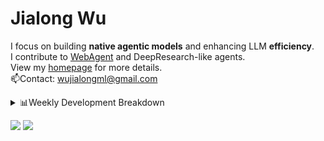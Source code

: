 #  Jialong Wu

I focus on building **native agentic models** and enhancing LLM **efficiency**.<br>
I contribute to [WebAgent](https://github.com/Alibaba-NLP/WebAgent) and DeepResearch-like agents.<br>
View my [homepage](https://callanwu.github.io/) for more details. <br>
📫Contact: wujialongml@gmail.com

<details><summary>📊Weekly Development Breakdown</summary>

<!--START_SECTION:waka-->

```txt
From: 05 September 2025 - To: 12 September 2025

Total Time: 16 hrs 8 mins

Python     8 hrs 34 mins   █████████████▒░░░░░░░░░░░   53.17 %
JSON       3 hrs 26 mins   █████▒░░░░░░░░░░░░░░░░░░░   21.27 %
Markdown   2 hrs 13 mins   ███▒░░░░░░░░░░░░░░░░░░░░░   13.79 %
HTML       1 hr 10 mins    █▓░░░░░░░░░░░░░░░░░░░░░░░   07.25 %
Bash       34 mins         █░░░░░░░░░░░░░░░░░░░░░░░░   03.52 %
```

<!--END_SECTION:waka-->

[![wakatime](https://wakatime.com/badge/user/c6720b29-9431-4a60-bc9d-e1fb2b6bd65f.svg)](https://wakatime.com/@c6720b29-9431-4a60-bc9d-e1fb2b6bd65f)
</details>

[![](https://img.shields.io/badge/Google%20Scholar-4385FE.svg?&color=d6d6d6&style=flat-square&logo=google-scholar)](https://scholar.google.com/citations?user=6eg2m4YAAAAJ)
![](https://komarev.com/ghpvc/?username=callanwu)
